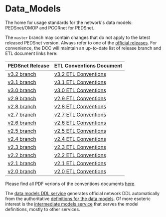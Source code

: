 Data_Models
===========

The home for usage standards for the network's data models: PEDSnet/OMOP and PCORnet for PEDSnet.

The `master` branch may contain changes that do not apply to the latest released PEDSnet version. Always refer to one of the [official releases](https://github.com/PEDSnet/Data_Models/releases).  For convenience, the DCC will maintain an up-to-date list of release branch and ETL document links here:

PEDSnet Release | ETL Conventions Document
--------|--------------------------
[v3.2 branch](https://github.com/PEDSnet/Data_Models/tree/pedsnet_v3.2.0_1/) |[v3.2 ETL Conventions](https://github.com/PEDSnet/Data_Models/tree/pedsnet_v3.2.0_1/PEDSnet/docs/Pedsnet_CDM_ETL_Conventions.md) 
[v3.1 branch](https://github.com/PEDSnet/Data_Models/tree/pedsnet_v3.1.0_1/) |[v3.1 ETL Conventions](https://github.com/PEDSnet/Data_Models/tree/pedsnet_v3.1.0_1/PEDSnet/docs/Pedsnet_CDM_ETL_Conventions.md) 
[v3.0 branch](https://github.com/PEDSnet/Data_Models/tree/pedsnet_v3.0.0_1/) |[v3.0 ETL Conventions](https://github.com/PEDSnet/Data_Models/tree/pedsnet_v3.0.0_1/PEDSnet/docs/Pedsnet_CDM_ETL_Conventions.md) 
[v2.9 branch](https://github.com/PEDSnet/Data_Models/tree/pedsnet_v2.9.0_1/) |[v2.9 ETL Conventions](https://github.com/PEDSnet/Data_Models/tree/pedsnet_v2.9.0_1/PEDSnet/docs/Pedsnet_CDM_ETL_Conventions.md) 
[v2.8 branch](https://github.com/PEDSnet/Data_Models/tree/pedsnet_v2.8.0_1/) |[v2.8 ETL Conventions](https://github.com/PEDSnet/Data_Models/tree/pedsnet_v2.8.0_1/PEDSnet/docs/Pedsnet_CDM_ETL_Conventions.md) 
[v2.7 branch](https://github.com/PEDSnet/Data_Models/tree/pedsnet_v2.7.0_1/) |[v2.7 ETL Conventions](https://github.com/PEDSnet/Data_Models/tree/pedsnet_v2.7.0_1/PEDSnet/docs/Pedsnet_CDM_ETL_Conventions.md) 
[v2.6 branch](https://github.com/PEDSnet/Data_Models/tree/pedsnet_v2.6.0_1/) |[v2.6 ETL Conventions](https://github.com/PEDSnet/Data_Models/tree/pedsnet_v2.6.0_1/PEDSnet/docs/Pedsnet_CDM_ETL_Conventions.md) 
[v2.5 branch](https://github.com/PEDSnet/Data_Models/tree/pedsnet_v2.5.0_1/) | [v2.5 ETL Conventions](https://github.com/PEDSnet/Data_Models/tree/pedsnet_v2.5.0_1/PEDSnet/docs/Pedsnet_CDM_ETL_Conventions.md)
[v2.4 branch](https://github.com/PEDSnet/Data_Models/tree/pedsnet_v2.4.0_1/) | [v2.4 ETL Conventions](https://github.com/PEDSnet/Data_Models/tree/pedsnet_v2.4.0_1/PEDSnet/docs/Pedsnet_CDM_ETL_Conventions.md)
[v2.3 branch](https://github.com/PEDSnet/Data_Models/tree/pedsnet_v2.3.0_1/) | [v2.3 ETL Conventions](https://github.com/PEDSnet/Data_Models/tree/pedsnet_v2.3.0_1/PEDSnet/docs/Pedsnet_CDM_ETL_Conventions.md)
[v2.2 branch](https://github.com/PEDSnet/Data_Models/blob/pedsnet_v2.2.0_1/) | [v2.2 ETL Conventions](https://github.com/PEDSnet/Data_Models/blob/pedsnet_v2.2.0_1/PEDSnet/docs/Pedsnet_CDM_ETL_Conventions.md)
[v2.1 branch](https://github.com/PEDSnet/Data_Models/tree/pedsnet_v2.1.0_2) | [v2.1 ETL Conventions](https://github.com/PEDSnet/Data_Models/tree/pedsnet_v2.1.0_2/PEDSnet/docs/Pedsnet_CDM_ETL_Conventions.md)
[v2.0 branch](https://github.com/PEDSnet/Data_Models/tree/pedsnet_v2.0.0_1) | [v2.0 ETL Conventions](https://github.com/PEDSnet/Data_Models/blob/pedsnet_v2.0.0_1/PEDSnet/V2/docs/Pedsnet_CDM_V2_OMOPV5_ETL_Conventions.md)

Please find all PDF verions of the conventions documents [here](https://github.com/PEDSnet/Data_Models/tree/master/PEDSnet/docs/Convention%PDFs).

The [data models DDL service](http://data-models-sqlalchemy.research.chop.edu/) generates official network DDL automatically from the authoritative [definitions for the data models](https://github.com/chop-dbhi/data-models).  Of more esoteric interest is the [intermediate models service](http://data-models-service.research.chop.edu/) that serves the model definitions, mostly to other services.
